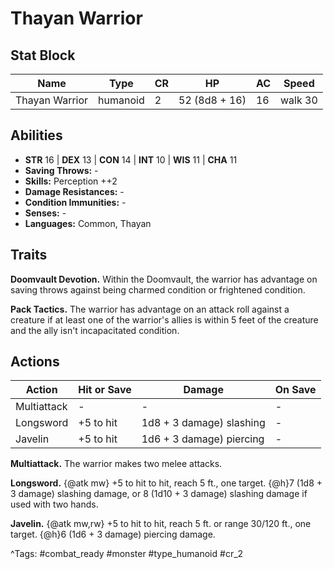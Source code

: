 # Thayan Warrior

## Stat Block

| Name | Type | CR | HP | AC | Speed |
|------|------|----|----|----|-------|
| Thayan Warrior | humanoid | 2 | 52 (8d8 + 16) | 16 | walk 30 |

## Abilities

- **STR** 16 | **DEX** 13 | **CON** 14 | **INT** 10 | **WIS** 11 | **CHA** 11
- **Saving Throws:** -  
- **Skills:** Perception ++2  
- **Damage Resistances:** -  
- **Condition Immunities:** -  
- **Senses:** -  
- **Languages:** Common, Thayan

## Traits

**Doomvault Devotion.** Within the Doomvault, the warrior has advantage on saving throws against being charmed condition or frightened condition.

**Pack Tactics.** The warrior has advantage on an attack roll against a creature if at least one of the warrior's allies is within 5 feet of the creature and the ally isn't incapacitated condition.


## Actions

| Action | Hit or Save | Damage | On Save |
|--------|--------------|--------|----------|
| Multiattack | - | - | - |
| Longsword | +5 to hit | 1d8 + 3 damage) slashing | - |
| Javelin | +5 to hit | 1d6 + 3 damage) piercing | - |

**Multiattack.** The warrior makes two melee attacks.

**Longsword.** {@atk mw} +5 to hit to hit, reach 5 ft., one target. {@h}7 (1d8 + 3 damage) slashing damage, or 8 (1d10 + 3 damage) slashing damage if used with two hands.

**Javelin.** {@atk mw,rw} +5 to hit to hit, reach 5 ft. or range 30/120 ft., one target. {@h}6 (1d6 + 3 damage) piercing damage.


^Tags: #combat_ready #monster #type_humanoid #cr_2